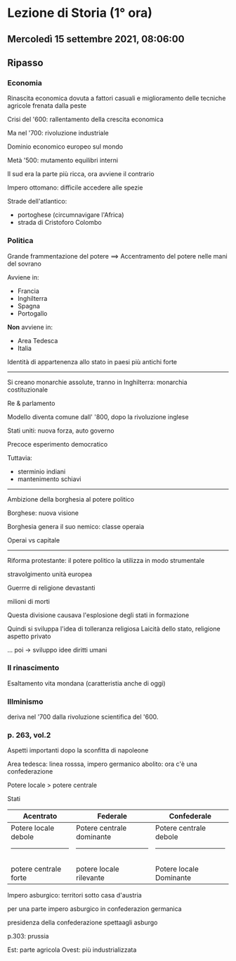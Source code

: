 # Lezione di Storia (1° ora)

## Mercoledì 15 settembre 2021, 08:06:00
## Ripasso

### Economia
Rinascita economica dovuta a fattori casuali e miglioramento delle tecniche agricole
frenata dalla peste

Crisi del '600: rallentamento della crescita economica

Ma nel '700: rivoluzione industriale

Dominio economico europeo sul mondo


Metà '500: mutamento equilibri interni

Il sud era la parte più ricca, ora avviene il contrario

Impero ottomano: difficile accedere alle spezie

Strade dell'atlantico: 
* portoghese (circumnavigare l'Africa)
* strada di Cristoforo Colombo

### Politica

Grande frammentazione del potere ==> Accentramento del potere nelle mani del sovrano

Avviene in:
* Francia
* Inghilterra
* Spagna
* Portogallo

**Non** avviene in:
* Area Tedesca
* Italia

Identità di appartenenza allo stato in paesi più antichi forte


---
Si creano monarchie assolute, tranno in Inghilterra: monarchia costituzionale

Re & parlamento

Modello diventa comune dall' '800, 
dopo la rivoluzione inglese 


Stati uniti: nuova forza, auto governo

Precoce esperimento democratico

Tuttavia:
* sterminio indiani
* mantenimento schiavi

---

Ambizione della borghesia al potere politico 

Borghese: nuova visione


Borghesia genera il suo nemico: classe operaia



Operai vs capitale

---

Riforma protestante: il potere politico la utilizza in modo strumentale

stravolgimento unità europea 


Guerrre di religione devastanti 

milioni di morti


Questa divisione causava l'esplosione degli stati in formazione

Quindi si sviluppa l'idea di tolleranza religiosa
Laicità dello stato, religione aspetto privato

... poi $\to$ sviluppo idee diritti umani


### Il rinascimento


Esaltamento vita mondana (caratteristia anche di oggi)


### Illminismo
deriva nel '700 dalla rivoluzione scientifica del '600.


### p. 263, vol.2

Aspetti importanti dopo la sconfitta di napoleone


Area tedesca: linea rosssa, impero germanico abolito: ora c'è una confederazione

Potere locale > potere centrale

Stati

|Acentrato|Federale|Confederale|
|---|---|---|
|Potere locale debole <hr /> <br /> potere centrale forte|Potere centrale dominante<hr /> <br />potere locale rilevante|Potere centrale debole<hr /> <br />Potere locale Dominante|

Impero asburgico: territori sotto casa d'austria

per una parte impero asburgico in confederazion germanica

presidenza della confederazione spettaagli asburgo


p.303: prussia

Est: parte agricola
Ovest: più industrializzata
<!--stackedit_data:
eyJoaXN0b3J5IjpbMTMxNzMzNTk0Nl19
-->